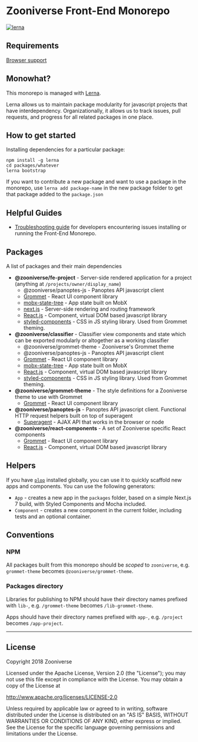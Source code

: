 # Zooniverse Front-End Monorepo

[![lerna](https://img.shields.io/badge/maintained%20with-lerna-cc00ff.svg)](https://lernajs.io/)

## Requirements

[Browser support](docs/arch/adr-3.md)

## Monowhat?

This monorepo is managed with [Lerna](https://github.com/lerna/lerna).

Lerna allows us to maintain package modularity for javascript projects that have interdependency. Organizationally, it allows us to track issues, pull requests, and progress for all related packages in one place.

## How to get started

Installing dependencies for a particular package:

```
npm install -g lerna
cd packages/whatever
lerna bootstrap
```

If you want to contribute a new package and want to use a package in the monorepo, use `lerna add package-name` in the new package folder to get that package added to the `package.json`

## Helpful Guides

- [Troubleshooting guide](docs/troubleshooting-guide.md) for developers encountering issues installing or running the Front-End Monorepo.

## Packages

A list of packages and their main dependencies

- **@zooniverse/fe-project** - Server-side rendered application for a project (anything at `/projects/owner/display_name`)
  - @zooniverse/panoptes-js - Panoptes API javascript client
  - [Grommet](https://v2.grommet.io/components) - React UI component library
  - [mobx-state-tree](https://github.com/mobxjs/mobx-state-tree/) - App state built on MobX
  - [next.js](https://nextjs.org/) - Server-side rendering and routing framework
  - [React.js](https://reactjs.org/)  - Component, virtual DOM based javascript library
  - [styled-components](https://www.styled-components.com/) - CSS in JS styling library. Used from Grommet theming.
- **@zooniverse/classifier** - Classifier view components and state which can be exported modularly or altogether as a working classifier
  - @zooniverse/grommet-theme - Zooniverse's Grommet theme
  - @zooniverse/panoptes-js - Panoptes API javascript client
  - [Grommet](https://v2.grommet.io/components) - React UI component library
  - [mobx-state-tree](https://github.com/mobxjs/mobx-state-tree/) - App state built on MobX
  - [React.js](https://reactjs.org/)  - Component, virtual DOM based javascript library
  - [styled-components](https://www.styled-components.com/) - CSS in JS styling library. Used from Grommet theming.
- **@zooniverse/grommet-theme** - The style definitions for a Zooniverse theme to use with Grommet
  - [Grommet](https://v2.grommet.io/components) - React UI component library
- **@zooniverse/panoptes-js** - Panoptes API javascript client. Functional HTTP request helpers built on top of superagent
  - [Superagent](http://visionmedia.github.io/superagent/) - AJAX API that works in the browser or node
- **@zooniverse/react-components** - A set of Zooniverse specific React components
  - [Grommet](https://v2.grommet.io/components) - React UI component library
  - [React.js](https://reactjs.org/)  - Component, virtual DOM based javascript library

## Helpers

If you have [`plop`](https://plopjs.com/) installed globally, you can use it to quickly scaffold new apps and components. You can use the following generators:

- `App` - creates a new app in the `packages` folder, based on a simple Next.js 7 build, with Styled Components and Mocha included.
- `Component` - creates a new component in the current folder, including tests and an optional container.

## Conventions

### NPM

All packages built from this monorepo should be _scoped_ to `zooniverse`, e.g. `grommet-theme` becomes `@zooniverse/grommet-theme`.

### Packages directory

Libraries for publishing to NPM should have their directory names prefixed with `lib-`, e.g. `/grommet-theme` becomes `/lib-grommet-theme`.

Apps should have their directory names prefixed with `app-`, e.g. `/project` becomes `/app-project`.

---

## License

Copyright 2018 Zooniverse

Licensed under the Apache License, Version 2.0 (the "License");
you may not use this file except in compliance with the License.
You may obtain a copy of the License at

http://www.apache.org/licenses/LICENSE-2.0

Unless required by applicable law or agreed to in writing, software
distributed under the License is distributed on an "AS IS" BASIS,
WITHOUT WARRANTIES OR CONDITIONS OF ANY KIND, either express or implied.
See the License for the specific language governing permissions and
limitations under the License.
